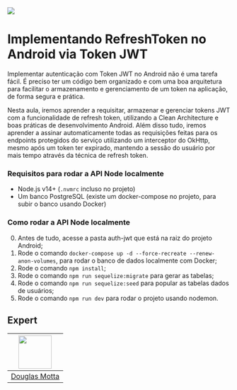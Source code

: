 <img src="https://storage.googleapis.com/golden-wind/experts-club/capa-github.svg" />

# Implementando RefreshToken no Android via Token JWT

Implementar autenticação com Token JWT no Android não é uma tarefa fácil. É preciso ter um código bem organizado e com uma boa arquitetura para facilitar o armazenamento e gerenciamento de um token na aplicação, de forma segura e prática.

Nesta aula, iremos aprender a requisitar, armazenar e gerenciar tokens JWT com a funcionalidade de refresh token, utilizando a Clean Architecture e boas práticas de desenvolvimento Android. Além disso tudo, iremos aprender a assinar automaticamente todas as requisições feitas para os endpoints protegidos do serviço utilizando um interceptor do OkHttp, mesmo após um token ter expirado, mantendo a sessão do usuário por mais tempo através da técnica de refresh token.

### Requisitos para rodar a API Node localmente

- Node.js v14+ (`.nvmrc` incluso no projeto)
- Um banco PostgreSQL (existe um docker-compose no projeto, para subir o banco usando Docker)

### Como rodar a API Node localmente

0. Antes de tudo, acesse a pasta auth-jwt que está na raiz do projeto Android;
0. Rode o comando `docker-compose up -d --force-recreate --renew-anon-volumes`, para rodar o banco de dados localmente com Docker;
0. Rode o comando `npm install`;
0. Rode o comando `npm run sequelize:migrate` para gerar as tabelas;
0. Rode o comando `npm run sequelize:seed` para popular as tabelas dados de usuários;
0. Rode o comando `npm run dev` para rodar o projeto usando nodemon.

## Expert

| [<img src="https://avatars.githubusercontent.com/u/3431943?v=4?s=460&u=0ba16a79456c2f250e7579cb388fa18c5c2d7d65&v=4" width="75px;"/>](https://github.com/douglasramalho) |
| :-: |
|[Douglas Motta](https://github.com/douglasramalho)|

